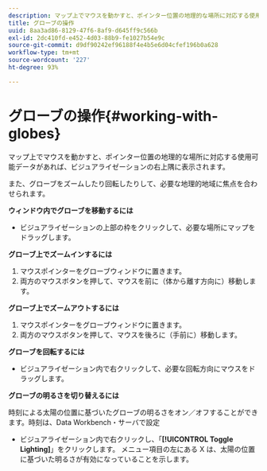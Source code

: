 ```yaml
---
description: マップ上でマウスを動かすと、ポインター位置の地理的な場所に対応する使用可能データがあれば、ビジュアライゼーションの右上隅に表示されます。
title: グローブの操作
uuid: 8aa3ad86-8129-47f6-8af9-d645ff9c566b
exl-id: 2dc410fd-e452-4d03-88b9-fe1027b54e9c
source-git-commit: d9df90242ef96188f4e4b5e6d04cfef196b0a628
workflow-type: tm+mt
source-wordcount: '227'
ht-degree: 93%

---
```


# グローブの操作{#working-with-globes}

マップ上でマウスを動かすと、ポインター位置の地理的な場所に対応する使用可能データがあれば、ビジュアライゼーションの右上隅に表示されます。

また、グローブをズームしたり回転したりして、必要な地理的地域に焦点を合わせられます。

**ウィンドウ内でグローブを移動するには**

* ビジュアライゼーションの上部の枠をクリックして、必要な場所にマップをドラッグします。

**グローブ上でズームインするには**

1. マウスポインターをグローブウィンドウに置きます。
1. 両方のマウスボタンを押して、マウスを前に（体から離す方向に）移動します。

**グローブ上でズームアウトするには**

1. マウスポインターをグローブウィンドウに置きます。
1. 両方のマウスボタンを押して、マウスを後ろに（手前に）移動します。

**グローブを回転するには**

* ビジュアライゼーション内で右クリックして、必要な回転方向にマウスをドラッグします。

**グローブの明るさを切り替えるには**

時刻による太陽の位置に基づいたグローブの明るさをオン／オフすることができます。時刻は、Data Workbench・サーバで設定

* ビジュアライゼーション内で右クリックし、「**[!UICONTROL Toggle Lighting]**」をクリックします。 メニュー項目の左にある X は、太陽の位置に基づいた明るさが有効になっていることを示します。
